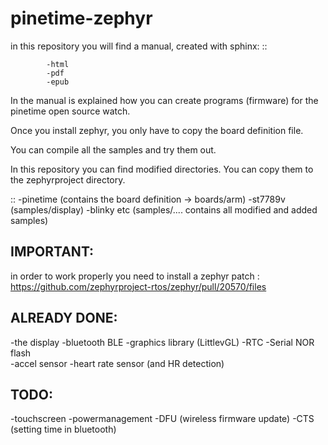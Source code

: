# pinetime-zephyr


in this repository you will find a manual, created with sphinx:
::

            -html
            -pdf
            -epub

In the manual is explained how you can create programs (firmware) for the pinetime open source watch.


Once you install zephyr, you only have to copy the board definition file.

You can compile all the samples and try them out.

In this repository you can find modified directories.
You can copy them to the zephyrproject directory.

::
           -pinetime (contains the board definition -> boards/arm)
           -st7789v (samples/display)
           -blinky etc  (samples/.... contains all modified and added samples)

IMPORTANT:
----------
in order to work properly you need to install a zephyr patch : 
https://github.com/zephyrproject-rtos/zephyr/pull/20570/files



ALREADY DONE:
-------------



   -the display
   -bluetooth BLE
   -graphics library (LittlevGL)
   -RTC
   -Serial NOR flash   
   -accel sensor
   -heart rate sensor (and HR detection) 


TODO: 
-----


   -touchscreen
   -powermanagement
   -DFU (wireless firmware update)
   -CTS (setting time in bluetooth) 

